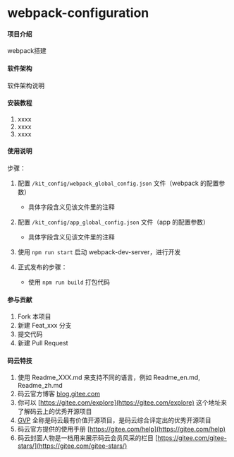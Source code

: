 # webpack-configuration

#### 项目介绍
webpack搭建

#### 软件架构
软件架构说明


#### 安装教程

1. xxxx
2. xxxx
3. xxxx

#### 使用说明

步骤：

1. 配置 `/kit_config/webpack_global_config.json` 文件（webpack 的配置参数）
    - 具体字段含义见该文件里的注释
1. 配置 `/kit_config/app_global_config.json` 文件（app 的配置参数）
    - 具体字段含义见该文件里的注释

1. 使用 `npm run start` 启动 webpack-dev-server，进行开发
1. 正式发布的步骤：
    - 使用 `npm run build` 打包代码
  


#### 参与贡献

1. Fork 本项目
2. 新建 Feat_xxx 分支
3. 提交代码
4. 新建 Pull Request


#### 码云特技

1. 使用 Readme\_XXX.md 来支持不同的语言，例如 Readme\_en.md, Readme\_zh.md
2. 码云官方博客 [blog.gitee.com](https://blog.gitee.com)
3. 你可以 [https://gitee.com/explore](https://gitee.com/explore) 这个地址来了解码云上的优秀开源项目
4. [GVP](https://gitee.com/gvp) 全称是码云最有价值开源项目，是码云综合评定出的优秀开源项目
5. 码云官方提供的使用手册 [https://gitee.com/help](https://gitee.com/help)
6. 码云封面人物是一档用来展示码云会员风采的栏目 [https://gitee.com/gitee-stars/](https://gitee.com/gitee-stars/)